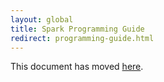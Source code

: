 ```yaml
---
layout: global
title: Spark Programming Guide
redirect: programming-guide.html
---
```


This document has moved [here](programming-guide.md).
